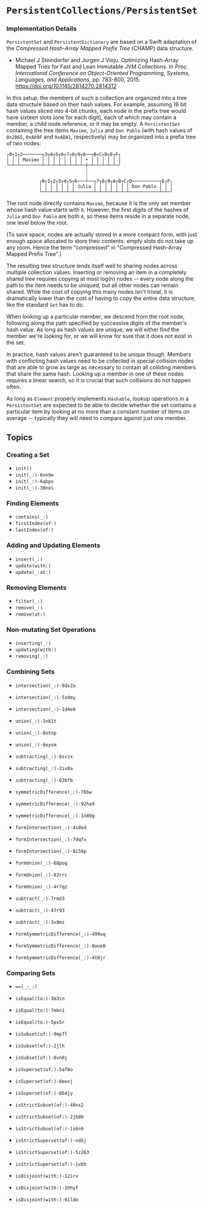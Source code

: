 # ``PersistentCollections/PersistentSet``

### Implementation Details

`PersistentSet` and `PersistentDictionary` are based on a Swift adaptation
of the *Compressed Hash-Array Mapped Prefix Tree* (CHAMP) data structure.

- Michael J Steindorfer and Jurgen J Vinju. Optimizing Hash-Array Mapped
   Tries for Fast and Lean Immutable JVM Collections. In *Proc.
   International Conference on Object-Oriented Programming, Systems,
   Languages, and Applications,* pp. 783-800, 2015.
   https://doi.org/10.1145/2814270.2814312

In this setup, the members of such a collection are organized into a tree
data structure based on their hash values. For example, assuming 16 bit hash
values sliced into 4-bit chunks, each node in the prefix tree would have
sixteen slots (one for each digit), each of which may contain a member, a
child node reference, or it may be empty. A `PersistentSet` containing the
tree items `Maximo`, `Julia` and `Don Pablo` (with hash values of `0x2B65`,
`0xA69F` and `0xADA1`, respectively) may be organized into a prefix tree of
two nodes:

```
┌0┬1┬2───────┬3┬4┬5┬6┬7┬8┬9┬A──┬B┬C┬D┬E┬F┐
│ │ │ Maximo │ │ │ │ │ │ │ │ • │ │ │ │ │ │
└─┴─┴────────┴─┴─┴─┴─┴─┴─┴─┴─┼─┴─┴─┴─┴─┴─┘
                             ╎
                             ╎
            ┌0┬1┬2┬3┬4┬5┬6───┴──┬7┬8┬9┬A┬B┬C┬D──────────┬E┬F┐
            │ │ │ │ │ │ │ Julia │ │ │ │ │ │ │ Don Pablo │ │ │
            └─┴─┴─┴─┴─┴─┴───────┴─┴─┴─┴─┴─┴─┴───────────┴─┴─┘
```

The root node directly contains `Maximo`, because it is the only set member
whose hash value starts with `8`. However, the first digits of the hashes of
`Julia` and `Don Pablo` are both `A`, so these items reside in a separate
node, one level below the root.

(To save space, nodes are actually stored in a more compact form, with just
enough space allocated to store their contents: empty slots do not take up
any room. Hence the term "compressed" in "Compressed Hash-Array Mapped
Prefix Tree".)

The resulting tree structure lends itself well to sharing nodes across
multiple collection values. Inserting or removing an item in a completely
shared tree requires copying at most log(n) nodes -- every node along the
path to the item needs to be uniqued, but all other nodes can remain shared.
While the cost of copying this many nodes isn't trivial, it is dramatically
lower than the cost of having to copy the entire data structure, like the
standard `Set` has to do.

When looking up a particular member, we descend from the root node,
following along the path specified by successive digits of the member's hash
value. As long as hash values are unique, we will either find the member
we're looking for, or we will know for sure that it does not exist in the
set.

In practice, hash values aren't guaranteed to be unique though. Members with
conflicting hash values need to be collected in special collision nodes that
are able to grow as large as necessary to contain all colliding members that
share the same hash. Looking up a member in one of these nodes requires a
linear search, so it is crucial that such collisions do not happen often.

As long as `Element` properly implements `Hashable`, lookup operations in a
`PersistentSet` are expected to be able to decide whether the set contains a
particular item by looking at no more than a constant number of items on
average -- typically they will need to compare against just one member.

<!-- ## Overview -->

## Topics

### Creating a Set

- ``init()``
- ``init(_:)-6nn9e``
- ``init(_:)-6qbps``
- ``init(_:)-30nei``

### Finding Elements

- ``contains(_:)``
- ``firstIndex(of:)``
- ``lastIndex(of:)``

### Adding and Updating Elements

- ``insert(_:)``
- ``update(with:)``
- ``update(_:at:)``

### Removing Elements

- ``filter(_:)``
- ``remove(_:)``
- ``remove(at:)``

### Non-mutating Set Operations

- ``inserting(_:)``
- ``updating(with:)``
- ``removing(_:)``

### Combining Sets

- ``intersection(_:)-9dx2a``
- ``intersection(_:)-5z4my``
- ``intersection(_:)-1d4e0``

- ``union(_:)-1nk1t``
- ``union(_:)-8otnp``
- ``union(_:)-6eysm``

- ``subtracting(_:)-8sczx``
- ``subtracting(_:)-2iv0a``
- ``subtracting(_:)-63bfb``

- ``symmetricDifference(_:)-76bw``
- ``symmetricDifference(_:)-92ha9``
- ``symmetricDifference(_:)-1n89g``

- ``formIntersection(_:)-4s0od``
- ``formIntersection(_:)-7dqfx``
- ``formIntersection(_:)-8i59p``

- ``formUnion(_:)-68pog``
- ``formUnion(_:)-82rrc``
- ``formUnion(_:)-4r7qz``

- ``subtract(_:)-7rmd3``
- ``subtract(_:)-47r93``
- ``subtract(_:)-3v8ms``

- ``formSymmetricDifference(_:)-499uq``
- ``formSymmetricDifference(_:)-8wue8``
- ``formSymmetricDifference(_:)-4t8jr``

### Comparing Sets

- ``==(_:_:)`` 
- ``isEqual(to:)-3m3in`` 
- ``isEqual(to:)-7mkn1`` 
- ``isEqual(to:)-5px5r`` 

- ``isSubset(of:)-9mp7l`` 
- ``isSubset(of:)-2jlh`` 
- ``isSubset(of:)-8vn0j`` 

- ``isSuperset(of:)-5af8o`` 
- ``isSuperset(of:)-6mvxj`` 
- ``isSuperset(of:)-864jy`` 

- ``isStrictSubset(of:)-48nx2`` 
- ``isStrictSubset(of:)-2j680`` 
- ``isStrictSubset(of:)-1s6n9`` 

- ``isStrictSuperset(of:)-nd5j`` 
- ``isStrictSuperset(of:)-5z263``
- ``isStrictSuperset(of:)-ivbh`` 

- ``isDisjoint(with:)-12irx``
- ``isDisjoint(with:)-1hhyf``
- ``isDisjoint(with:)-61lde``
